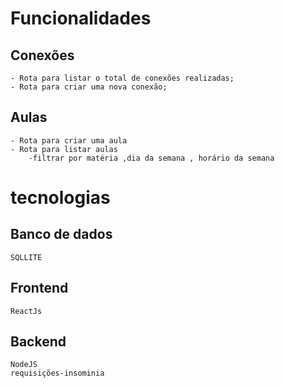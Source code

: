 # Funcionalidades

## Conexões
    - Rota para listar o total de conexões realizadas;
    - Rota para criar uma nova conexão;


## Aulas
    - Rota para criar uma aula
    - Rota para listar aulas
        -filtrar por matéria ,dia da semana , horário da semana

# tecnologias
## Banco de dados
    SQLLITE

## Frontend
    ReactJs

## Backend
    NodeJS 
    requisições-insominia 
